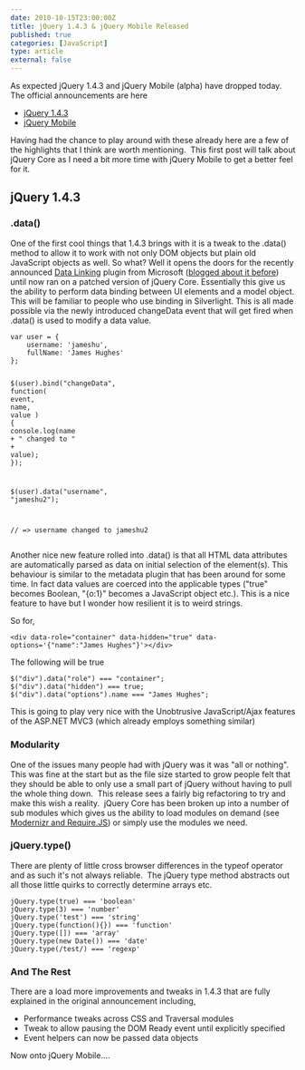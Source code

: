 ```yaml
---
date: 2010-10-15T23:00:00Z
title: jQuery 1.4.3 & jQuery Mobile Released
published: true
categories: [JavaScript]
type: article
external: false
---
```

<p>As expected jQuery 1.4.3 and jQuery Mobile (alpha) have dropped today. The official announcements are here</p><ul><li><a href="http://blog.jquery.com/2010/10/16/jquery-143-released/">jQuery 1.4.3</a></li><li><a href="http://jquerymobile.com/2010/10/jquery-mobile-alpha-1-released/">jQuery Mobile</a></li></ul><p>Having had the chance to play around with these already here are a few of the highlights that I think are worth mentioning.  This first post will talk about jQuery Core as I need a bit more time with jQuery Mobile to get a better feel for it.</p><h2>jQuery 1.4.3</h2><h3>.data()</h3><p>One of the first cool things that 1.4.3 brings with it is a tweak to the .data() method to allow it to work with not only DOM objects but plain old JavaScript objects as well. So what? Well it opens the doors for the recently announced <a href="http://github.com/jquery/jquery-datalink">Data Linking</a> plugin from Microsoft (<a href="http://yobriefcase.posterous.com/microsofts-trio-of-jquery-plugins">blogged about it before</a>) until now ran on a patched version of jQuery Core. Essentially this give us the ability to perform data binding between UI elements and a model object. This will be familiar to people who use binding in Silverlight. This is all made possible via the newly introduced changeData event that will get fired when .data() is used to modify a data value.</p><p></p><div class="highlight"><pre><code><span class="kd">var</span> <span class="nx">user</span> <span class="o">=</span> <span class="p">{</span>
    <span class="nx">username</span><span class="o">:</span> <span class="s1">'jameshu'</span><span class="p">,</span>
    <span class="nx">fullName</span><span class="o">:</span> <span class="s1">'James Hughes'</span>
<span class="p">};</span>

<span class="nx">$</span><span class="p">(</span><span class="nx">user</span><span class="p">).</span><span class="nx">bind</span><span class="p">(</span><span class="s2">"changeData"</span><span class="p">,</span> <span class="kd">function</span><span class="p">(</span> <span class="nx">event</span><span class="p">,</span> <span class="nx">name</span><span class="p">,</span> <span class="nx">value</span> <span class="p">)</span> <span class="p">{</span>
  <span class="nx">console</span><span class="p">.</span><span class="nx">log</span><span class="p">(</span><span class="nx">name</span> <span class="o">+</span> <span class="s2">" changed to "</span> <span class="o">+</span> <span class="nx">value</span><span class="p">);</span>
<span class="p">});</span>

<span class="nx">$</span><span class="p">(</span><span class="nx">user</span><span class="p">).</span><span class="nx">data</span><span class="p">(</span><span class="s2">"username"</span><span class="p">,</span> <span class="s2">"jameshu2"</span><span class="p">);</span>

<span class="c1">// =&gt; username changed to jameshu2</span>
</code></pre></div>
<p>Another nice new feature rolled into .data() is that all HTML data attributes are automatically parsed as data on initial selection of the element(s). This behaviour is similar to the metadata plugin that has been around for some time. In fact data values are coerced into the applicable types ("true" becomes Boolean, "{o:1}" becomes a JavaScript object etc.). This is a nice feature to have but I wonder how resilient it is to weird strings.</p><p>So for,</p><p></p><div class="highlight"><pre><code><span class="nt">&lt;div</span> <span class="na">data-role=</span><span class="s">"container"</span> <span class="na">data-hidden=</span><span class="s">"true"</span> <span class="na">data-options=</span><span class="s">'{"name":"James Hughes"}'</span><span class="nt">&gt;&lt;/div&gt;</span>
</code></pre></div>
<p>The following will be true</p><p></p><div class="highlight"><pre><code><span class="nx">$</span><span class="p">(</span><span class="s2">"div"</span><span class="p">).</span><span class="nx">data</span><span class="p">(</span><span class="s2">"role"</span><span class="p">)</span> <span class="o">===</span> <span class="s2">"container"</span><span class="p">;</span>
<span class="nx">$</span><span class="p">(</span><span class="s2">"div"</span><span class="p">).</span><span class="nx">data</span><span class="p">(</span><span class="s2">"hidden"</span><span class="p">)</span> <span class="o">===</span> <span class="kc">true</span><span class="p">;</span>
<span class="nx">$</span><span class="p">(</span><span class="s2">"div"</span><span class="p">).</span><span class="nx">data</span><span class="p">(</span><span class="s2">"options"</span><span class="p">).</span><span class="nx">name</span> <span class="o">===</span> <span class="s2">"James Hughes"</span><span class="p">;</span>
</code></pre></div>
<p>This is going to play very nice with the Unobtrusive JavaScript/Ajax features of the ASP.NET MVC3 (which already employs something similar)</p><h3>Modularity</h3><p>One of the issues many people had with jQuery was it was "all or nothing".  This was fine at the start but as the file size started to grow people felt that they should be able to only use a small part of jQuery without having to pull the whole thing down.  This release sees a fairly big refactoring to try and make this wish a reality.  jQuery Core has been broken up into a number of sub modules which gives us the ability to load modules on demand (see <a href="http://yobriefcase.posterous.com/30487860">Modernizr and Require.JS</a>) or simply use the modules we need.</p><h3>jQuery.type()</h3><p>There are plenty of little cross browser differences in the typeof operator and as such it's not always reliable.  The jQuery type method abstracts out all those little quirks to correctly determine arrays etc.</p><p><div class="highlight"><pre><code><span class="nx">jQuery</span><span class="p">.</span><span class="nx">type</span><span class="p">(</span><span class="kc">true</span><span class="p">)</span> <span class="o">===</span> <span class="s1">'boolean'</span>
<span class="nx">jQuery</span><span class="p">.</span><span class="nx">type</span><span class="p">(</span><span class="mi">3</span><span class="p">)</span> <span class="o">===</span> <span class="s1">'number'</span>
<span class="nx">jQuery</span><span class="p">.</span><span class="nx">type</span><span class="p">(</span><span class="s1">'test'</span><span class="p">)</span> <span class="o">===</span> <span class="s1">'string'</span>
<span class="nx">jQuery</span><span class="p">.</span><span class="nx">type</span><span class="p">(</span><span class="kd">function</span><span class="p">(){})</span> <span class="o">===</span> <span class="s1">'function'</span>
<span class="nx">jQuery</span><span class="p">.</span><span class="nx">type</span><span class="p">([])</span> <span class="o">===</span> <span class="s1">'array'</span>
<span class="nx">jQuery</span><span class="p">.</span><span class="nx">type</span><span class="p">(</span><span class="k">new</span> <span class="nb">Date</span><span class="p">())</span> <span class="o">===</span> <span class="s1">'date'</span>
<span class="nx">jQuery</span><span class="p">.</span><span class="nx">type</span><span class="p">(</span><span class="sr">/test/</span><span class="p">)</span> <span class="o">===</span> <span class="s1">'regexp'</span>
</code></pre></div>
</p><h3>And The Rest</h3><p>There are a load more improvements and tweaks in 1.4.3 that are fully explained in the original announcement including,</p><ul><li>Performance tweaks across CSS and Traversal modules</li><li>Tweak to allow pausing the DOM Ready event until explicitly specified</li><li>Event helpers can now be passed data objects</li></ul><p>Now onto jQuery Mobile....</p>